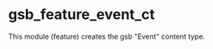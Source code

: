 gsb_feature_event_ct
=================

This module (feature) creates the gsb "Event" content type.
